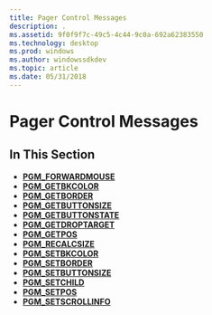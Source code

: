 ```yaml
---
title: Pager Control Messages
description: .
ms.assetid: 9f0f9f7c-49c5-4c44-9c0a-692a62383550
ms.technology: desktop
ms.prod: windows
ms.author: windowssdkdev
ms.topic: article
ms.date: 05/31/2018
---
```


# Pager Control Messages

## In This Section

-   [**PGM\_FORWARDMOUSE**](pgm-forwardmouse.md)
-   [**PGM\_GETBKCOLOR**](pgm-getbkcolor.md)
-   [**PGM\_GETBORDER**](pgm-getborder.md)
-   [**PGM\_GETBUTTONSIZE**](pgm-getbuttonsize.md)
-   [**PGM\_GETBUTTONSTATE**](pgm-getbuttonstate.md)
-   [**PGM\_GETDROPTARGET**](pgm-getdroptarget.md)
-   [**PGM\_GETPOS**](pgm-getpos.md)
-   [**PGM\_RECALCSIZE**](pgm-recalcsize.md)
-   [**PGM\_SETBKCOLOR**](pgm-setbkcolor.md)
-   [**PGM\_SETBORDER**](pgm-setborder.md)
-   [**PGM\_SETBUTTONSIZE**](pgm-setbuttonsize.md)
-   [**PGM\_SETCHILD**](pgm-setchild.md)
-   [**PGM\_SETPOS**](pgm-setpos.md)
-   [**PGM\_SETSCROLLINFO**](pgm-setscrollinfo.md)

 

 




